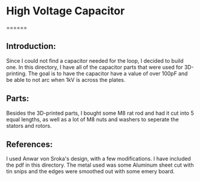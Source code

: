 # High Voltage Capacitor
======

## Introduction:

Since I could not find a capacitor needed for the loop, I decided to build
one. In this directory, I have all of the capacitor parts that were used for
3D-printing. 
The goal is to have the capacitor have a value of over 100pF and be able to
not arc when 1kV is across the plates.

## Parts:

Besides the 3D-printed parts, I bought some M8 rat rod and had it cut into 5
equal lengths, as well as a lot of M8 nuts and washers to seperate the stators
and rotors.

## References:

I used Anwar von Sroka's design, with a few modifications. I have included the
pdf in this directory. The metal used was some Aluminum sheet cut with tin
snips and the edges were smoothed out with some emery board. 
